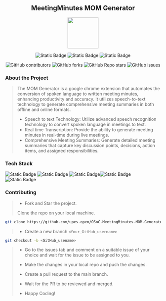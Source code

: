 <div align='center'>

## MeetingMinutes MOM Generator

<img src='https://github.com/upes-open/Git-WorkShop/assets/101355193/b9315c8e-5aaa-438e-ab5a-48b25571dc90' width=100>

![Static Badge](https://img.shields.io/badge/Discord-202020?logo=discord&logoColor=%235865F2&link=http%3A%2F%2Fdiscord.gg%2F2rnWsvkX) ![Static Badge](https://img.shields.io/badge/Twitter-202020?logo=twitter&logoColor=%231DA1F2&link=https%3A%2F%2Ftwitter.com%2FUpesOpen) ![Static Badge](https://img.shields.io/badge/Instagram-202020?logo=instagram&logoColor=%23E4405F&link=https%3A%2F%2Fwww.instagram.com%2Fupesopen_%2F)



![GitHub contributors](https://img.shields.io/github/contributors/upes-open/OSoC-MeetingMinutes-MOM-Generator)
![GitHub forks](https://img.shields.io/github/forks/upes-open/OSoC-MeetingMinutes-MOM-Generator)
![GitHub Repo stars](https://img.shields.io/github/stars/upes-open/OSoC-MeetingMinutes-MOM-Generator)
 ![GitHub issues](https://img.shields.io/github/issues/upes-open/OSoC-MeetingMinutes-MOM-Generator)



</div>

### About the Project
> The MOM Generator is a google chrome extension that automates the conversion of spoken language to written meeting minutes, enhancing productivity and accuracy. It utilizes speech-to-text technology to generate comprehensive meeting summaries in both offline and online formats.
>   - Speech to text Technology: Utilize advanced speech recognition technology to convert spoken language in meetings to text.
>   - Real time Transcription: Provide the ability to generate meeting minutes in real-time during live meetings.
>   - Comprehensive Meeting Summaries: Generate detailed meeting summaries that capture key discussion points, decisions, action items, and assigned responsibilities.

### Tech Stack



![Static Badge](https://img.shields.io/badge/HTML-101010?logo=html5&logoColor=%23E34F26) ![Static Badge](https://img.shields.io/badge/CSS-202020?logo=css3&logoColor=%231572B6) ![Static Badge](https://img.shields.io/badge/JavaScript-101010?logo=javascript&logoColor=%23F7DF1E)![Static Badge](https://img.shields.io/badge/Python-101010?logo=python&logoColor=%233776AB) ![Static Badge](https://img.shields.io/badge/TensorFlow-101010?logo=tensorflow&logoColor=%23FF6F00)



### Contributing

> * Fork and Star the project.
>
> Clone the repo on your local machine.
>
```bash
git clone https://github.com/upes-open/OSoC-MeetingMinutes-MOM-Generator.git
```
>
> * Create a new branch `<Your_GitHub_username>`
>
```bash
git checkout -b <GitHub_usename>
```
>
> * Go to the issues tab and comment on a suitable issue of your choice and wait for the issue to be assigned to you.
>
> * Make the changes in your local repo and push the changes.
>
> * Create a pull request to the main branch.
>
> * Wait for the PR to be reviewed and merged.
>
> * Happy Coding!
